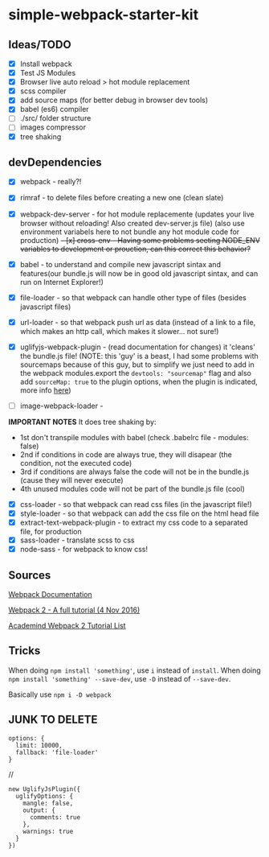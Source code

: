 # simple-webpack-starter-kit

## Ideas/TODO

- [x] Install webpack
- [x] Test JS Modules
- [x] Browser live auto reload > hot module replacement
- [x] scss compiler
- [x] add source maps (for better debug in browser dev tools)
- [x] babel (es6) compiler
- [ ] ./src/ folder structure
- [ ] images compressor
- [x] tree shaking
## devDependencies
- [x] webpack - really?!
- [x] rimraf - to delete files before creating a new one (clean slate)
- [x] webpack-dev-server - for hot module replacemente (updates your live browser without reloading! Also created dev-server.js file) (also use environment variabels here to not bundle any hot module code for production)
~~- [x] cross-env - Having some problems seeting NODE_ENV variables to development or prouction, can this correct this behavior?~~
- [x] babel - to understand and compile new javascript sintax and features(our bundle.js will now be in good old javascript sintax, and can run on Internet Explorer!)
- [x] file-loader - so that webpack can handle other type of files (besides javascript files)
- [x] url-loader - so that webpack push url as data (instead of a link to a file, which makes an http call, which makes it slower... not sure!)
- [x] uglifyjs-webpack-plugin - (read documentation for changes) it 'cleans' the bundle.js file! (NOTE: this 'guy' is a beast, I had some problems with sourcemaps because of this guy, but to simplify we just need to add in the webpack modules.export the `devtools: "sourcemap"` flag and also add `sourceMap: true` to the plugin options, when the plugin is indicated, more info [here](https://github.com/webpack/webpack/issues/2704))
- [ ] image-webpack-loader -


**IMPORTANT NOTES**
It does tree shaking by:
- 1st don't transpile modules with babel (check .babelrc file - modules: false)
- 2nd if conditions in code are always true, they will disapear (the condition, not the executed code)
- 3rd if conditions are always false the code will not be in the bundle.js (cause they will never execute)
- 4th unused modules code will not be part of the bundle.js file (cool)
- [x] css-loader - so that webpack can read css files (in the javascript file!)
- [x] style-loader - so that webpack can add the css file on the html head file
- [x] extract-text-webpack-plugin - to extract my css code to a separated file, for production
- [x] sass-loader - translate scss to css
- [x] node-sass - for webpack to know css!

## Sources
[Webpack Documentation](https://webpack.js.org/concepts/)

[Webpack 2 - A full tutorial (4 Nov 2016)](https://www.youtube.com/watch?v=eWmkBNBTbMM&t=2323s)

[Academind Webpack 2 Tutorial List](https://www.youtube.com/watch?v=GU-2T7k9NfI&list=PL55RiY5tL51rcCnrOrZixuOsZhAHHy6os)


## Tricks
When doing `npm install 'something'`, use `i` instead of `install`.
When doing `npm install 'something' --save-dev`, use `-D` instead of `--save-dev`.

Basically use `npm i -D webpack`



## JUNK TO DELETE

    options: {
      limit: 10000,
      fallback: 'file-loader'
    }

//

    new UglifyJsPlugin({
      uglifyOptions: {
        mangle: false,
        output: {
          comments: true
        },
        warnings: true
      }
    })
